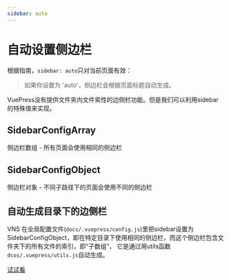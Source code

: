 ```yaml
---
sidebar: auto
---
```


# 自动设置侧边栏

根据指南，`sidebar: auto`只对当前页面有效：

> 如果你设置为 'auto'，侧边栏会根据页面标题自动生成。

VuePress没有提供文件夹内文件索性的边侧栏功能。但是我们可以利用sidebar的特殊值来实现。

## SidebarConfigArray

侧边栏数组 - 所有页面会使用相同的侧边栏

## SidebarConfigObject

侧边栏对象 - 不同子路径下的页面会使用不同的侧边栏

## 自动生成目录下的边侧栏
VNS 在全局配置文件(`docs/.vuepress/config.js`)里把sidebar设置为SidebarConfigObject，即在特定目录下使用相同的侧边栏，而这个侧边栏包含文件夹下的所有文件的索引，即“子数组”， 它是通过用utils函数`dcos/.vuepress/utils.js`自动生成。

[试试看](inner-demo/demo1.html)




